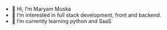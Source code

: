 - 👋 Hi, I’m Maryam Muska
- 👀 I’m interested in full stack development, front and backend.
- 🌱 I’m currently learning python and SaaS


<!---
maryammuska/maryammuska is a ✨ special ✨ repository because its `README.md` (this file) appears on your GitHub profile.
You can click the Preview link to take a look at your changes.
--->
